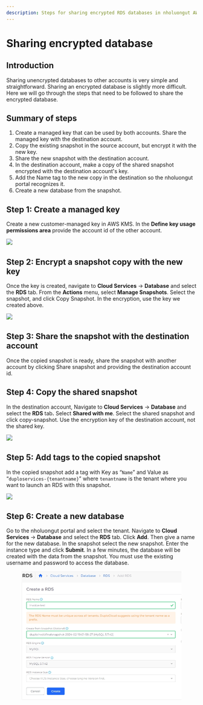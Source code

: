 ```yaml
---
description: Steps for sharing encrypted RDS databases in nholuongut AWS
---
```


# Sharing encrypted database

## Introduction <a href="#id-0-toc-title" id="id-0-toc-title"></a>

Sharing unencrypted databases to other accounts is very simple and straightforward. Sharing an encrypted database is slightly more difficult. Here we will go through the steps that need to be followed to share the encrypted database.

## Summary of steps

1. Create a managed key that can be used by both accounts. Share the managed key with the destination account.
2. Copy the existing snapshot in the source account, but encrypt it with the new key.
3. Share the new snapshot with the destination account.
4. In the destination account, make a copy of the shared snapshot encrypted with the destination account's key.
5. Add the Name tag to the new copy in the destination so the nholuongut portal recognizes it.
6. Create a new database from the snapshot.&#x20;

## Step 1: Create a managed key <a href="#id-1-toc-title" id="id-1-toc-title"></a>

Create a new customer-managed key in AWS KMS. In the **Define key usage permissions area** provide the account id of the other account.

![](https://nholuongut.com/wp-content/uploads/2021/11/KMS-other-account.png)

## Step 2: Encrypt a snapshot copy with the new key <a href="#id-2-toc-title" id="id-2-toc-title"></a>

Once the key is created, navigate to **Cloud Services** -> **Database** and select the **RDS** tab. From the **Actions** menu, select **Manage Snapshots**. Select the snapshot, and click Copy Snapshot. In the encryption, use the key we created above.

![](https://nholuongut.com/wp-content/uploads/2021/11/KMS-copy-snapshot.png)

## Step 3: Share the snapshot with the destination account

Once the copied snapshot is ready, share the snapshot with another account by clicking Share snapshot and providing the destination account id.

## Step 4: Copy the shared snapshot <a href="#id-3-toc-title" id="id-3-toc-title"></a>

In the destination account, Navigate to **Cloud Services** -> **Database** and select the **RDS** ta&#x62;**.** Select **Shared with me**. Select the shared snapshot and click copy-snapshot. Use the encryption key of the destination account, not the shared key.

![](https://nholuongut.com/wp-content/uploads/2021/11/RDS-copysnapshot.png)

## Step 5: Add tags to the copied snapshot <a href="#id-4-toc-title" id="id-4-toc-title"></a>

In the copied snapshot add a tag with Key as “`Name`” and Value as “`duploservices-{tenantname}`” where `tenantname` is the tenant where you want to launch an RDS with this snapshot.

![](https://nholuongut.com/wp-content/uploads/2021/11/RDS-customtag.png)

## Step 6: Create a new database <a href="#id-5-toc-title" id="id-5-toc-title"></a>

Go to the nholuongut portal and select the tenant. Navigate to **Cloud Services** -> **Database** and select the **RDS** tab. Click **Add**. Then give a name for the new database. In the snapshot select the new snapshot. Enter the instance type and click **Submit**. In a few minutes, the database will be created with the data from the snapshot. You must use the existing username and password to access the database.

<figure><img src="../../../../.gitbook/assets/screenshot-nimbusweb.me-2024.02.19-17_26_33.png" alt=""><figcaption></figcaption></figure>
